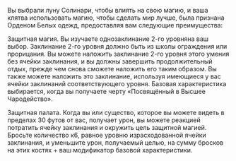 Вы выбрали луну Солинари, чтобы влиять на свою магию, и ваша клятва использовать магию, чтобы сделать мир лучше, была признана Орденом Белых одежд, предоставляя вам следующие преимущества:



Защитная магия. Вы изучаете однозаклинание 2-го уровняна ваш выбор. Заклинание 2-го уровня должно быть из школы ограждения или прорицания. Вы можете наложить заклинание 2-го уровня этого умения без ячейки заклинания, и вы должны завершить продолжительный отдых, прежде чем снова сможете наложить его таким образом. Вы также можете наложить это заклинание, используя имеющиеся у вас ячейки заклинаний соответствующего уровня. Базовая характеристика выбирается, когда вы получаете черту «Посвящённый в Высшее Чародейство».

Защитная палата. Когда вы или существо, которое вы можете видеть в пределах 30 футов от вас, получает урон, вы можете реакцией потратить ячейку заклинания и окружить цель защитной магией. Бросьте количество к6, равное уровню израсходованной ячейки заклинания, и уменьшите урон, получаемый целью, на сумму бросков на этих костях + ваш модификатор базовой характеристики.